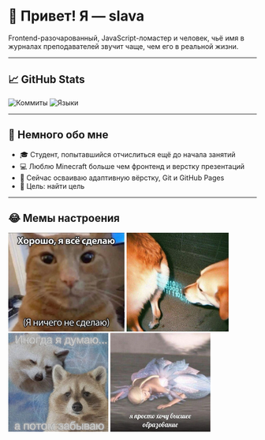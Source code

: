 # 👋 Привет! Я — slava

Frontend-разочарованный, JavaScript-ломастер и человек, чьё имя в журналах преподавателей звучит чаще, чем его в реальной жизни.

---

## 📈 GitHub Stats

![Коммиты](https://github-readme-stats.vercel.app/api?username=slava-ysstala&show_icons=true&theme=default)
![Языки](https://github-readme-stats.vercel.app/api/top-langs/?username=slava-ysstala&layout=compact)

---

## 🧠 Немного обо мне

- 🎓 Студент, попытавшийся отчислиться ещё до начала занятий
- 💻 Люблю Minecraft больше чем фронтенд и верстку презентаций
- 🌱 Сейчас осваиваю адаптивную вёрстку, Git и GitHub Pages
- 🎯 Цель: найти цель

---

## 😂 Мемы настроения

<img src='mem1.jpg' height=200> <img src='mem2.jpg' height=200>
<img src='mem3.jpg' height=200> <img src='mem4.jpg' height=200>
